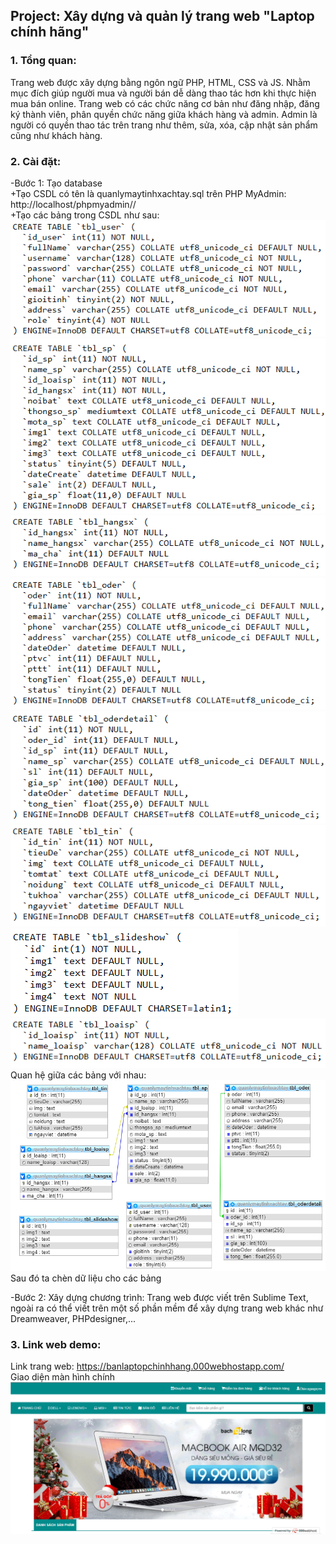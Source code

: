 ## Project: Xây dựng và quản lý trang web "Laptop chính hãng"
### 1. Tổng quan: 
Trang web được xây dựng bằng ngôn  ngữ PHP, HTML, CSS và JS. Nhằm mục đích giúp người mua và người bán dễ dàng thao tác hơn khi thực hiện mua bán online. 
Trang web có các chức năng cơ bản như đăng nhập, đăng ký thành viên, phân quyền chức năng giữa khách hàng và admin. Admin là người có quyền thao tác trên trang như thêm, sửa, xóa, cập nhật sản phẩm cũng như khách hàng. 
### 2. Cài đặt:
-Bước 1: Tạo database 
       <br>
       +Tạo CSDL có tên là quanlymaytinhxachtay.sql trên PHP MyAdmin: http://localhost/phpmyadmin// 
       <br>
       +Tạo các bảng trong CSDL như sau:
       <br>
       <img src="upload/imgwb/user.png">
       <br>
       <img src="upload/imgwb/sp.png">
       <br>
       <img src="upload/imgwb/hangsx.png">
       <br>
       <img src="upload/imgwb/order.png">
       <br>
       <img src="upload/imgwb/order2.png">
       <br>
       <img src="upload/imgwb/tin.png">
       <br>
       <img src="upload/imgwb/slide.png">
       <br>
       <img src="upload/imgwb/loaisp.png">
       <br>
       Quan hệ giữa các bảng với nhau:
       <br>
       <img src="upload/imgwb/qhb.png">
       <br>
       Sau đó ta chèn dữ liệu cho các bảng
       
-Bước 2: Xây dựng chương trình: Trang web được viết trên Sublime Text, ngoài ra có thể viết trên một số phần mềm để xây dựng trang web khác như Dreamweaver, PHPdesigner,...
### 3. Link web demo: 
Link trang web: https://banlaptopchinhhang.000webhostapp.com/
<br>
Giao diện màn hình chính 
<br>
<img src="upload/imgwb/main1.png">

